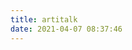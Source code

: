 ```yaml
---
title: artitalk
date: 2021-04-07 08:37:46
---
```


<!-- 引用 artitalk -->

<script type="text/javascript" src="https://unpkg.com/artitalk"></script>
<!-- 存放说说的容器 -->

<div id="artitalk_main"></div>
<script>
new Artitalk({
    appId: 'n1UDqc1BWKqqyAYmCPWc752p-MdYXbMMI', // Your LeanCloud appId
    appKey: 'bSNvQ5o5XoJ3CCheV0tumLhz' // Your LeanCloud appKey
})
</script>

